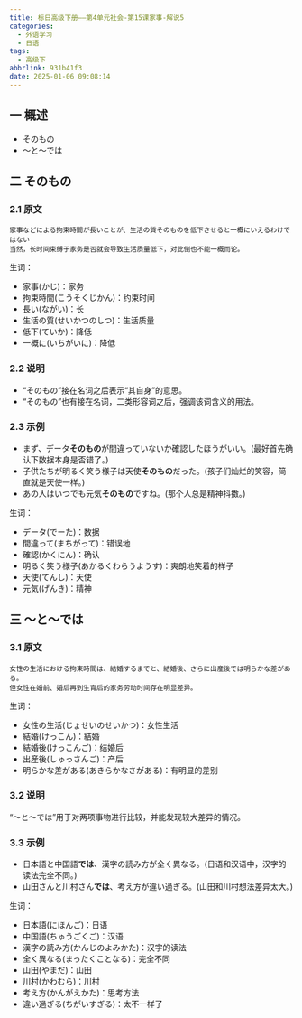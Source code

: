 ```yaml
---
title: 标日高级下册——第4单元社会-第15课家事-解说5
categories:
  - 外语学习
  - 日语
tags:
  - 高级下
abbrlink: 931b41f3
date: 2025-01-06 09:08:14
---
```

## 一 概述

* そのもの
* ～と～では

<!--more-->

## 二  そのもの

### 2.1 原文

```
家事などによる拘束時間が長いことが、生活の質そのものを低下させると一概にいえるわけではない
当然，长时间束缚于家务是否就会导致生活质量低下，对此倒也不能一概而论。
```

生词：

* 家事(かじ)：家务
* 拘束時間(こうそくじかん)：约束时间
* 長い(ながい)：长
* 生活の質(せいかつのしつ)：生活质量
* 低下(ていか)：降低
* 一概に(いちがいに)：降低

### 2.2 说明

* “そのもの”接在名词之后表示“其自身”的意思。
* “そのもの”也有接在名词，二类形容词之后，强调该词含义的用法。

### 2.3 示例

* まず、データ**そのもの**が間違っていないか確認したほうがいい。(最好首先确认下数据本身是否错了。)
* 子供たちが明るく笑う様子は天使**そのもの**だった。(孩子们灿烂的笑容，简直就是天使一样。)
* あの人はいつでも元気**そのもの**ですね。(那个人总是精神抖擞。)

生词：

* データ(でーた)：数据
* 間違って(まちがって)：错误地
* 確認(かくにん)：确认
* 明るく笑う様子(あかるくわらうようす)：爽朗地笑着的样子
* 天使(てんし)：天使
* 元気(げんき)：精神

## 三 ～と～では

### 3.1 原文

```
女性の生活における拘束時間は、結婚するまでと、結婚後、さらに出産後では明らかな差がある。
但女性在婚前、婚后再到生育后的家务劳动时间存在明显差异。
```

生词：

* 女性の生活(じょせいのせいかつ)：女性生活
* 結婚(けっこん)：結婚
* 結婚後(けっこんご)：结婚后
* 出産後(しゅっさんご)：产后
* 明らかな差がある(あきらかなさがある)：有明显的差别

### 3.2 说明

“～と～では”用于对两项事物进行比较，并能发现较大差异的情况。

### 3.3 示例

* 日本語と中国語**では**、漢字の読み方が全く異なる。(日语和汉语中，汉字的读法完全不同。)
* 山田さんと川村さん**では**、考え方が違い過ぎる。(山田和川村想法差异太大。)

生词：

* 日本語(にほんご)：日语
* 中国語(ちゅうごくご)：汉语
* 漢字の読み方(かんじのよみかた)：汉字的读法
* 全く異なる(まったくことなる)：完全不同
* 山田(やまだ)：山田
* 川村(かわむら)：川村
* 考え方(かんがえかた)：思考方法
* 違い過ぎる(ちがいすぎる)：太不一样了